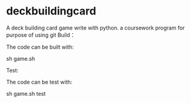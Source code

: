 # deckbuildingcard
A deck building card game write with python.
a coursework program
for purpose of using git
Build：
  
  The code can be built with:
  
  sh game.sh
  
Test:

  The code can be test with:
  
  sh game.sh test

